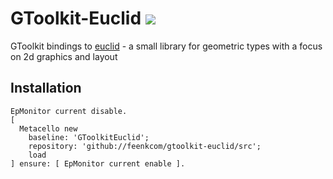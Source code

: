 # GToolkit-Euclid ![](https://github.com/feenkcom/gtoolkit-euclid/workflows/Cargo%20Build/badge.svg)

GToolkit bindings to [euclid](https://github.com/servo/euclid) - a small library for geometric types with a focus on 2d graphics and layout

## Installation

```smalltalk 
EpMonitor current disable.
[ 
  Metacello new
    baseline: 'GToolkitEuclid';
    repository: 'github://feenkcom/gtoolkit-euclid/src';
    load
] ensure: [ EpMonitor current enable ].  
```
